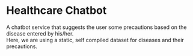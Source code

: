 # Healthcare Chatbot
A chatbot service that suggests the user some precautions based on the disease entered by his/her.
<br>Here, we are using a static, self compiled dataset for diseases and their precautions.
